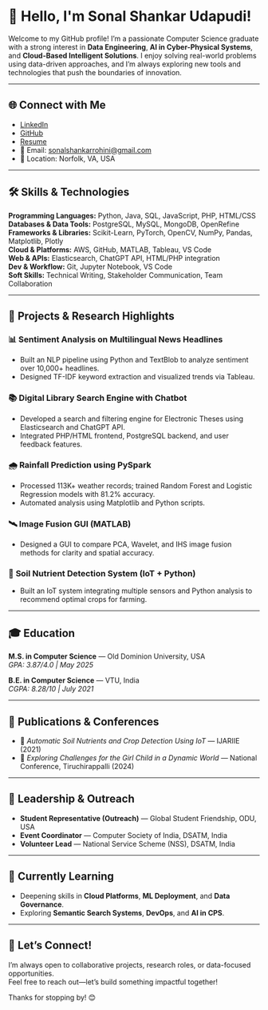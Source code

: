 # 👋 Hello, I'm Sonal Shankar Udapudi!

Welcome to my GitHub profile! 
I’m a passionate Computer Science graduate with a strong interest in **Data Engineering**, **AI in Cyber-Physical Systems**, and **Cloud-Based Intelligent Solutions**. I enjoy solving real-world problems using data-driven approaches, and I’m always exploring new tools and technologies that push the boundaries of innovation.

---

## 🌐 Connect with Me
- [LinkedIn](https://linkedin.com/in/sonal-shankar-udapudi-993393193)  
- [GitHub](https://github.com/sudap001)
- [Resume](https://github.com/sudap001/sudap001/blob/0edba1614968ba9c3605a81ab2c8204f75c4fe6b/Sonal%20Shankar%20Udapudi_Resume.pdf)  
- 📧 Email: sonalshankarrohini@gmail.com  
- 📍 Location: Norfolk, VA, USA

---

## 🛠️ Skills & Technologies

**Programming Languages:** Python, Java, SQL, JavaScript, PHP, HTML/CSS  
**Databases & Data Tools:** PostgreSQL, MySQL, MongoDB, OpenRefine  
**Frameworks & Libraries:** Scikit-Learn, PyTorch, OpenCV, NumPy, Pandas, Matplotlib, Plotly  
**Cloud & Platforms:** AWS, GitHub, MATLAB, Tableau, VS Code  
**Web & APIs:** Elasticsearch, ChatGPT API, HTML/PHP integration  
**Dev & Workflow:** Git, Jupyter Notebook, VS Code  
**Soft Skills:** Technical Writing, Stakeholder Communication, Team Collaboration

---

## 🔭 Projects & Research Highlights

### 📊 **Sentiment Analysis on Multilingual News Headlines**  
- Built an NLP pipeline using Python and TextBlob to analyze sentiment over 10,000+ headlines.  
- Designed TF-IDF keyword extraction and visualized trends via Tableau.

### 📚 **Digital Library Search Engine with Chatbot**  
- Developed a search and filtering engine for Electronic Theses using Elasticsearch and ChatGPT API.  
- Integrated PHP/HTML frontend, PostgreSQL backend, and user feedback features.

### 🌧️ **Rainfall Prediction using PySpark**  
- Processed 113K+ weather records; trained Random Forest and Logistic Regression models with 81.2% accuracy.  
- Automated analysis using Matplotlib and Python scripts.

### 🛰️ **Image Fusion GUI (MATLAB)**  
- Designed a GUI to compare PCA, Wavelet, and IHS image fusion methods for clarity and spatial accuracy.

### 📡 **Soil Nutrient Detection System (IoT + Python)**  
- Built an IoT system integrating multiple sensors and Python analysis to recommend optimal crops for farming.

---

## 🎓 Education

**M.S. in Computer Science** — Old Dominion University, USA  
*GPA: 3.87/4.0 | May 2025*  

**B.E. in Computer Science** — VTU, India  
*CGPA: 8.28/10 | July 2021*

---

## 📃 Publications & Conferences
- 📝 *Automatic Soil Nutrients and Crop Detection Using IoT* — IJARIIE (2021)  
- 🎤 *Exploring Challenges for the Girl Child in a Dynamic World* — National Conference, Tiruchirappalli (2024)  

---

## 💬 Leadership & Outreach
- **Student Representative (Outreach)** — Global Student Friendship, ODU, USA  
- **Event Coordinator** — Computer Society of India, DSATM, India  
- **Volunteer Lead** — National Service Scheme (NSS), DSATM, India  

---

## 🌱 Currently Learning
- Deepening skills in **Cloud Platforms**, **ML Deployment**, and **Data Governance**.  
- Exploring **Semantic Search Systems**, **DevOps**, and **AI in CPS**.

---

## 🤝 Let’s Connect!
I’m always open to collaborative projects, research roles, or data-focused opportunities.  
Feel free to reach out—let’s build something impactful together!

Thanks for stopping by! 😊




